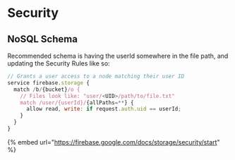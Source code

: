 # Security

## NoSQL Schema

Recommended schema is having the userId somewhere in the file path, and updating the Security Rules like so:

```javascript
// Grants a user access to a node matching their user ID
service firebase.storage {
  match /b/{bucket}/o {
    // Files look like: "user/<UID>/path/to/file.txt"
    match /user/{userId}/{allPaths=**} {
      allow read, write: if request.auth.uid == userId;
    }
  }
}
```

{% embed url="https://firebase.google.com/docs/storage/security/start" %}



